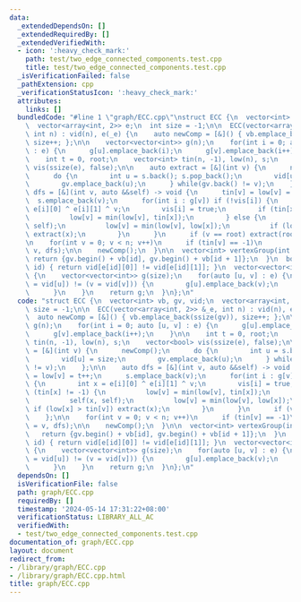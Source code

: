 ```yaml
---
data:
  _extendedDependsOn: []
  _extendedRequiredBy: []
  _extendedVerifiedWith:
  - icon: ':heavy_check_mark:'
    path: test/two_edge_connected_components.test.cpp
    title: test/two_edge_connected_components.test.cpp
  _isVerificationFailed: false
  _pathExtension: cpp
  _verificationStatusIcon: ':heavy_check_mark:'
  attributes:
    links: []
  bundledCode: "#line 1 \"graph/ECC.cpp\"\nstruct ECC {\n  vector<int> vb, gv, vid;\n\
    \  vector<array<int, 2>> e;\n  int size = -1;\n\n  ECC(vector<array<int, 2>> &_e,\
    \ int n) : vid(n), e(_e) {\n    auto newComp = [&]() { vb.emplace_back(ssize(gv)),\
    \ size++; };\n\n    vector<vector<int>> g(n);\n    for(int i = 0; auto [u, v]\
    \ : e) {\n      g[u].emplace_back(i);\n      g[v].emplace_back(i++);\n    }\n\n\
    \    int t = 0, root;\n    vector<int> tin(n, -1), low(n), s;\n    vector<bool>\
    \ vis(ssize(e), false);\n\n    auto extract = [&](int v) {\n      newComp();\n\
    \      do {\n        int u = s.back(); s.pop_back();\n        vid[u] = size;\n\
    \        gv.emplace_back(u);\n      } while(gv.back() != v);\n    };\n\n    auto\
    \ dfs = [&](int v, auto &&self) -> void {\n      tin[v] = low[v] = t++;\n    \
    \  s.emplace_back(v);\n      for(int i : g[v]) if (!vis[i]) {\n        int x =\
    \ e[i][0] ^ e[i][1] ^ v;\n        vis[i] = true;\n        if (tin[x] != -1) {\n\
    \          low[v] = min(low[v], tin[x]);\n        } else {\n          self(x,\
    \ self);\n          low[v] = min(low[v], low[x]);\n          if (low[x] > tin[v])\
    \ extract(x);\n        }\n      }\n      if (v == root) extract(root);\n    };\n\
    \n    for(int v = 0; v < n; v++)\n      if (tin[v] == -1)\n        dfs(root =\
    \ v, dfs);\n\n    newComp();\n  }\n\n  vector<int> vertexGroup(int id) {\n   \
    \ return {gv.begin() + vb[id], gv.begin() + vb[id + 1]};\n  }\n  bool isBridge(int\
    \ id) { return vid[e[id][0]] != vid[e[id][1]]; }\n  vector<vector<int>> bridgeTree()\
    \ {\n    vector<vector<int>> g(size);\n    for(auto [u, v] : e) {\n      if ((u\
    \ = vid[u]) != (v = vid[v])) {\n        g[u].emplace_back(v);\n        g[v].emplace_back(u);\n\
    \      }\n    }\n    return g;\n  }\n};\n"
  code: "struct ECC {\n  vector<int> vb, gv, vid;\n  vector<array<int, 2>> e;\n  int\
    \ size = -1;\n\n  ECC(vector<array<int, 2>> &_e, int n) : vid(n), e(_e) {\n  \
    \  auto newComp = [&]() { vb.emplace_back(ssize(gv)), size++; };\n\n    vector<vector<int>>\
    \ g(n);\n    for(int i = 0; auto [u, v] : e) {\n      g[u].emplace_back(i);\n\
    \      g[v].emplace_back(i++);\n    }\n\n    int t = 0, root;\n    vector<int>\
    \ tin(n, -1), low(n), s;\n    vector<bool> vis(ssize(e), false);\n\n    auto extract\
    \ = [&](int v) {\n      newComp();\n      do {\n        int u = s.back(); s.pop_back();\n\
    \        vid[u] = size;\n        gv.emplace_back(u);\n      } while(gv.back()\
    \ != v);\n    };\n\n    auto dfs = [&](int v, auto &&self) -> void {\n      tin[v]\
    \ = low[v] = t++;\n      s.emplace_back(v);\n      for(int i : g[v]) if (!vis[i])\
    \ {\n        int x = e[i][0] ^ e[i][1] ^ v;\n        vis[i] = true;\n        if\
    \ (tin[x] != -1) {\n          low[v] = min(low[v], tin[x]);\n        } else {\n\
    \          self(x, self);\n          low[v] = min(low[v], low[x]);\n         \
    \ if (low[x] > tin[v]) extract(x);\n        }\n      }\n      if (v == root) extract(root);\n\
    \    };\n\n    for(int v = 0; v < n; v++)\n      if (tin[v] == -1)\n        dfs(root\
    \ = v, dfs);\n\n    newComp();\n  }\n\n  vector<int> vertexGroup(int id) {\n \
    \   return {gv.begin() + vb[id], gv.begin() + vb[id + 1]};\n  }\n  bool isBridge(int\
    \ id) { return vid[e[id][0]] != vid[e[id][1]]; }\n  vector<vector<int>> bridgeTree()\
    \ {\n    vector<vector<int>> g(size);\n    for(auto [u, v] : e) {\n      if ((u\
    \ = vid[u]) != (v = vid[v])) {\n        g[u].emplace_back(v);\n        g[v].emplace_back(u);\n\
    \      }\n    }\n    return g;\n  }\n};\n"
  dependsOn: []
  isVerificationFile: false
  path: graph/ECC.cpp
  requiredBy: []
  timestamp: '2024-05-14 17:31:22+08:00'
  verificationStatus: LIBRARY_ALL_AC
  verifiedWith:
  - test/two_edge_connected_components.test.cpp
documentation_of: graph/ECC.cpp
layout: document
redirect_from:
- /library/graph/ECC.cpp
- /library/graph/ECC.cpp.html
title: graph/ECC.cpp
---
```


